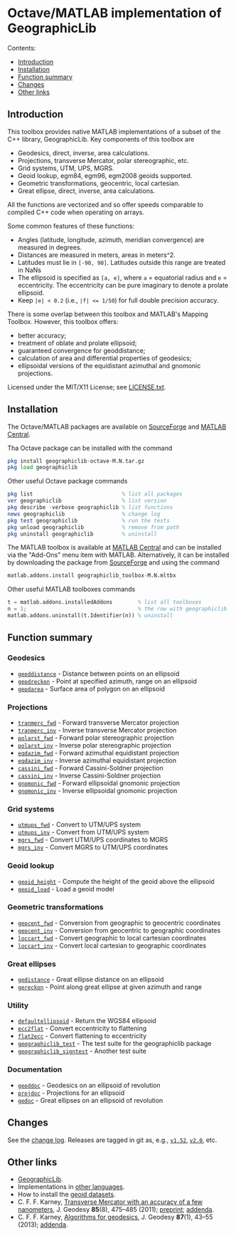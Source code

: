 # Octave/MATLAB implementation of GeographicLib

Contents:
* [Introduction](#introduction)
* [Installation](#installation)
* [Function summary](#function-summary)
* [Changes](#changes)
* [Other links](#other-links)

## Introduction

This toolbox provides native MATLAB implementations of a subset of the
C++ library, GeographicLib.  Key components of this toolbox are
  * Geodesics, direct, inverse, area calculations.
  * Projections, transverse Mercator, polar stereographic, etc.
  * Grid systems, UTM, UPS, MGRS.
  * Geoid lookup, egm84, egm96, egm2008 geoids supported.
  * Geometric transformations, geocentric, local cartesian.
  * Great ellipse, direct, inverse, area calculations.

All the functions are vectorized and so offer speeds comparable to
compiled C++ code when operating on arrays.

Some common features of these functions:
  * Angles (latitude, longitude, azimuth, meridian convergence) are
    measured in degrees.
  * Distances are measured in meters, areas in meters^2.
  * Latitudes must lie in `[-90, 90]`.  Latitudes outside this range
    are treated in NaNs
  * The ellipsoid is specified as `[a, e]`, where `a` = equatorial radius
    and `e` = eccentricity.  The eccentricity can be pure imaginary to
    denote a prolate ellipsoid.
  * Keep `|e| < 0.2` (i.e., `|f| <= 1/50`) for full double precision
    accuracy.

There is some overlap between this toolbox and MATLAB's Mapping
Toolbox.  However, this toolbox offers:
  * better accuracy;
  * treatment of oblate and prolate ellipsoid;
  * guaranteed convergence for geoddistance;
  * calculation of area and differential properties of geodesics;
  * ellipsoidal versions of the equidistant azimuthal and gnomonic
    projections.

Licensed under the MIT/X11 License; see
[LICENSE.txt](https://geographiclib.sourceforge.io/LICENSE.txt).

## Installation

The Octave/MATLAB packages are available on
[SourceForge](
https://sourceforge.net/projects/geographiclib/files/distrib-Octave)
and
[MATLAB Central](https://www.mathworks.com/matlabcentral/fileexchange/50605).

Tha Octave package can be installed with the command
```octave
pkg install geographiclib-octave-M.N.tar.gz
pkg load geographiclib
```
Other useful Octave package commands
```octave
pkg list                            % list all packages
ver geographiclib                   % list version
pkg describe -verbose geographiclib % list functions
news geographiclib                  % change log
pkg test geographiclib              % run the tests
pkg unload geographiclib            % remove from path
pkg uninstall geographiclib         % uninstall
```

The MATLAB toolbox is available at [MATLAB
Central](https://www.mathworks.com/matlabcentral/fileexchange/50605)
and can be installed via the "Add-Ons" menu item with MATLAB.
Alternatively, it can be installed by downloading the package from
[SourceForge](
https://sourceforge.net/projects/geographiclib/files/distrib-Octave)
and using the command
```octave
matlab.addons.install geographiclib_toolbox-M.N.mltbx
```
Other useful MATLAB toolboxes commands
```octave
t = matlab.addons.installedAddons        % list all toolboxes
n = 1;                                   % the row with geographiclib
matlab.addons.uninstall(t.Identifier(n)) % uninstall
```

## Function summary

### Geodesics
  * [`geoddistance`](inst/gedistance.m) -
    Distance between points on an ellipsoid
  * [`geodreckon`](inst/geodreckon.m) -
    Point at specified azimuth, range on an ellipsoid
  * [`geodarea`](inst/geodarea.m) -
    Surface area of polygon on an ellipsoid

### Projections
  * [`tranmerc_fwd`](inst/tranmerc_fwd.m) -
    Forward transverse Mercator projection
  * [`tranmerc_inv`](inst/tranmerc_inv.m) -
    Inverse transverse Mercator projection
  * [`polarst_fwd`](inst/polarst_fwd.m) -
    Forward polar stereographic projection
  * [`polarst_inv`](inst/polarst_inv.m) -
    Inverse polar stereographic projection
  * [`eqdazim_fwd`](inst/eqdazim_fwd.m) -
    Forward azimuthal equidistant projection
  * [`eqdazim_inv`](inst/eqdazim_inv.m) -
    Inverse azimuthal equidistant projection
  * [`cassini_fwd`](inst/cassini_fwd.m) -
    Forward Cassini-Soldner projection
  * [`cassini_inv`](inst/cassini_inv.m) -
    Inverse Cassini-Soldner projection
  * [`gnomonic_fwd`](inst/gnomonic_fwd.m) -
    Forward ellipsoidal gnomonic projection
  * [`gnomonic_inv`](inst/gnomonic_inv.m) -
    Inverse ellipsoidal gnomonic projection

### Grid systems
  * [`utmups_fwd`](inst/utmups_fwd.m) -
    Convert to UTM/UPS system
  * [`utmups_inv`](inst/utmups_inv.m) -
    Convert from UTM/UPS system
  * [`mgrs_fwd`](inst/mgrs_fwd.m) -
    Convert UTM/UPS coordinates to MGRS
  * [`mgrs_inv`](inst/mgrs_inv.m) -
    Convert MGRS to UTM/UPS coordinates

### Geoid lookup
  * [`geoid_height`](inst/geoid_height.m) -
    Compute the height of the geoid above the ellipsoid
  * [`geoid_load`](inst/geoid_load.m) -
    Load a geoid model

### Geometric transformations
  * [`geocent_fwd`](inst/geocent_fwd.m) -
    Conversion from geographic to geocentric coordinates
  * [`geocent_inv`](inst/geocent_inv.m) -
    Conversion from geocentric to geographic coordinates
  * [`loccart_fwd`](inst/loccart_fwd.m) -
    Convert geographic to local cartesian coordinates
  * [`loccart_inv`](inst/loccart_inv.m) -
    Convert local cartesian to geographic coordinates

### Great ellipses
  * [`gedistance`](inst/gedistance.m) -
    Great ellipse distance on an ellipsoid
  * [`gereckon`](inst/gereckon.m) -
    Point along great ellipse at given azimuth and range

### Utility
  * [`defaultellipsoid`](inst/defaultellipsoid.m) -
    Return the WGS84 ellipsoid
  * [`ecc2flat`](inst/ecc2flat.m) -
    Convert eccentricity to flattening
  * [`flat2ecc`](inst/flat2ecc.m) -
    Convert flattening to eccentricity
  * [`geographiclib_test`](inst/geographiclib_test.m) -
    The test suite for the geographiclib package
  * [`geographiclib_signtest`](inst/geographiclib_signtest.m) -
    Another test suite

### Documentation
  * [`geoddoc`](inst/geoddoc.m) -
    Geodesics on an ellipsoid of revolution
  * [`projdoc`](inst/projdoc.m) -
    Projections for an ellipsoid
  * [`gedoc`](inst/gedoc.m) -
    Great ellipses on an ellipsoid of revolution

## Changes

See the [change log](NEWS).  Releases are tagged in git as, e.g.,
[`v1.52`](../../tree/v1.52), [`v2.0`](../../tree/v2.0), etc.

## Other links
  * [GeographicLib](https://geographiclib.sourceforge.io).
  * Implementations in [other languages](
    https://geographiclib.sourceforge.io/doc/library.html#languages).
  * How to install the [geoid datasets](
    https://geographiclib.sourceforge.io/C++/doc/geoid.html#geoidinst).
  * C. F. F. Karney,
    [Transverse Mercator with an accuracy of a few nanometers](
    https://doi.org/10.1007/s00190-011-0445-3),
    J. Geodesy **85**(8), 475–485 (2011);
    [preprint](https://arxiv.org/abs/1002.1417);
    [addenda](https://geographiclib.sourceforge.io/tm-addenda.html).
  * C. F. F. Karney,
    [Algorithms for geodesics](https://doi.org/10.1007/s00190-012-0578-z),
    J. Geodesy **87**(1), 43–55 (2013);
    [addenda](https://geographiclib.sourceforge.io/geod-addenda.html).
